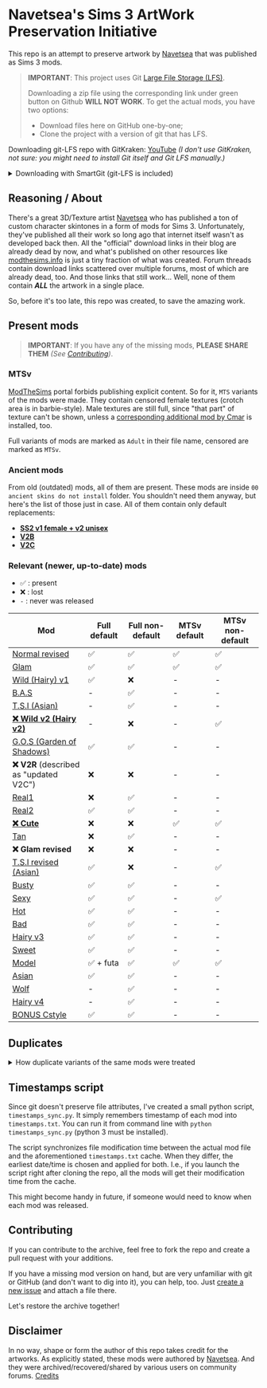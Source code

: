 # **Navetsea**'s Sims 3 ArtWork Preservation Initiative

This repo is an attempt to preserve artwork by [Navetsea](https://navetsea.blogspot.com/) that was published as Sims 3 mods.

> __IMPORTANT__: This project uses Git [Large File Storage (LFS)](https://git-lfs.github.com/).
> 
> Downloading a zip file using the corresponding link under green button on Github **WILL NOT WORK**. To get the actual mods, you have two options:
> 
> * Download files here on GitHub one-by-one;
> * Clone the project with a version of git that has LFS.

Downloading git-LFS repo with GitKraken: [YouTube](https://www.youtube.com/watch?v=S03EEusFxoI) _(I don't use GitKraken, not sure: you might need to install Git itself and Git LFS manually.)_

<details>
<summary>Downloading with SmartGit (git-LFS is included)</summary>

0. [Download SmartGit](https://www.syntevo.com/smartgit/download/) and install it / unpack portable version.
1. _**Repository > Clone**_. Specify the URL of this repo, available here (on GitHub) at the green `Code` button above. If you're not sure which one to use, select HTTPS.
2. Select `initial_pre-LFS` branch and specify local folder to save to. Finish the cloning process.
3. _**Local > LFS > Install...**_ > wait till LFS installation is complete _(it should say that in **Output** window; **Status bar** should say "Ready", "Done" or smth. similar)_.
4. Switch to the `main` branch _(double-click it under "origin", in **Branches** window)_.
5. Wait till it downloads the latest version of files. Done! ✅
</details>

## Reasoning / About
There's a great 3D/Texture artist [Navetsea](https://navetsea.blogspot.com/) who has published a ton of custom character skintones in a form of mods for Sims 3. Unfortunately, they've published all their work so long ago that internet itself wasn't as developed back then. All the "official" download links in their blog are already dead by now, and what's published on other resources like [modthesims.info](https://modthesims.info/d/479460/face-in-revised-default-amp-non-default-natural-realistic-style-skin.html) is just a tiny fraction of what was created. Forum threads contain download links scattered over multiple forums, most of which are already dead, too. And those links that still work... Well, none of them contain _**ALL**_ the artwork in a single place.

So, before it's too late, this repo was created, to save the amazing work.

## Present mods
> __IMPORTANT__: If you have any of the missing mods, **PLEASE SHARE THEM** *(See [Contributing](#contributing))*.

### MTSv
[ModTheSims](https://modthesims.info/d/479460) portal forbids publishing explicit content. So for it, `MTS` variants of the mods were made. They contain censored female textures (crotch area is in barbie-style). Male textures are still full, since "that part" of texture can't be shown, unless a [corresponding additional mod by Cmar](http://sexysims.info/download.php?t=173718) is installed, too.

Full variants of mods are marked as `Adult` in their file name, censored are marked as `MTSv`.

### Ancient mods
From old (outdated) mods, all of them are present. These mods are inside `00 ancient skins do not install` folder. You shouldn't need them anyway, but here's the list of those just in case. All of them contain only default replacements:

- [**SS2 v1 female + v2 unisex**](/00%20ancient%20skins%20do%20not%20install/SS2%20v1%20female%20%2B%20v2%20unisex)
- [**V2B**](/00%20ancient%20skins%20do%20not%20install/V2B)
- [**V2C**](/00%20ancient%20skins%20do%20not%20install/V2C)

### Relevant (newer, up-to-date) mods

- ✅ : present
- ❌ : lost
- `-` : never was released

| Mod                                                                | Full default | Full non-default | MTSv default | MTSv non-default |
| ------------------------------------------------------------------ | ------------ | ---------------- | ------------ | ---------------- |
| [Normal revised](/01%20Normal%20revised)                           | ✅            | ✅                | ✅            | ✅                |
| [Glam](/02%20Glam)                                                 | ✅            | ✅                | ✅            | ✅                |
| [Wild (Hairy) v1](/03%20Wild%20(Hairy)%20v1)                       | ✅            | ❌                | -            | -                |
| [B.A.S](/04%20B.A.S)                                               | -            | ✅                | -            | -                |
| [T.S.I (Asian)](/05%20T.S.I%20(Asian))                             | -            | ✅                | -            | -                |
| [**❌ Wild v2 (Hairy v2)**](/06%20Wild%20v2%20(Hairy%20v2))         | -            | ❌                | -            | ✅                |
| [G.O.S (Garden of Shadows)](/07%20G.O.S%20(Garden%20of%20Shadows)) | ✅            | ✅                | -            | -                |
| **❌ V2R** (described as "updated V2C")                             | ❌            | ❌                | -            | -                |
| [Real1](/09%20Real1)                                               | ❌            | ✅                | -            | -                |
| [Real2](/10%20Real2)                                               | ✅            | ✅                | -            | -                |
| [**❌ Cute**](/11%20Cute)                                           | ❌            | ❌                | ✅            | ✅                |
| [Tan](/12%20Tan)                                                   | ❌            | ✅                | -            | -                |
| **❌ Glam revised**                                                 | ❌            | ❌                | -            | -                |
| [T.S.I revised (Asian)](/14%20T.S.I%20revised%20(Asian))           | ✅            | ❌                | -            | ✅                |
| [Busty](/15%20Busty)                                               | ✅            | ✅                | -            | -                |
| [Sexy](/16%20Sexy)                                                 | ✅            | ✅                | -            | ✅                |
| [Hot](/17%20Hot)                                                   | ✅            | ✅                | -            | -                |
| [Bad](/18.1%20Bad)                                                 | ✅            | ✅                | -            | -                |
| [Hairy v3](/18.2%20Hairy%20v3)                                     | ✅            | ✅                | -            | -                |
| [Sweet](/19%20Sweet)                                               | ✅            | ✅                | -            | -                |
| [Model](/20%20Model)                                               | ✅ + futa     | ✅                | ✅            | ✅                |
| [Asian](/21%20Asian)                                               | ✅            | ✅                | -            | -                |
| [Wolf](/22%20Wolf)                                                 | -            | ✅                | -            | -                |
| [Hairy v4](/23%20Hairy%20v4)                                       | -            | ✅                | -            | -                |
| [BONUS Cstyle](/BONUS%20Cstyle)                                    | ✅            | ✅                | -            | -                |

## Duplicates
<details>
<summary>How duplicate variants of the same mods were treated</summary>

If you try to search for Navetsea's mods yourself, you'll soon discover that there are multiple different binary `.package` files for each mod in the internet. It's unclear what's the difference between them and which one you should choose.

Therefore, I have downloaded all the possible variations of Navetsea's mods that I was able to find and I manually compared them. First, with bit-to-bit comparison. Then, using s3pe v14-0222-1852 I've actually extracted their contents (the textures themselves) and compared those.
When a bunch of duplicates were found, I've chosen the file with the smallest size. As far as I managed to learn it myself, `.package` file is basically just an archive. So if two files have exactly the same contents, they are effectively the same mod. The smaller one is just compressed better.

Feel free to correct me if I got it wrong (other, bigger versions of each file are kept in git history anyway).

Everything from all the following links is already in this repo - in one way or another:

- All the mods available for download on modthesims.info
- The main archive by [wapitawg](https://www.loverslab.com/profile/577239-wapitawg/):
	
	- https://www.loverslab.com/topic/177185-navetsea-face-in-skins-collection-25-skins-in-default-and-non-default-versions/
	
	- https://mega.nz/folder/UgBCwbpQ#le0T3O2UCryBMo8qziB3Dg
- https://www.loverslab.com/topic/77817-navetsea-skins/#comment-1897886 / http://www.mediafire.com/download/cd33i3frcw22uf3/navetsea_skins.rar
- https://www.loverslab.com/topic/77817-navetsea-skins/#comment-1897886 / https://www.mediafire.com/folder/ta2jxwevxenqs/navetsea_skins
- https://www.loverslab.com/topic/77817-navetsea-skins/#comment-1899629 / http://simfileshare.net/download/144124/
- https://www.loverslab.com/topic/77817-navetsea-skins/#comment-2152693
- https://www.loverslab.com/topic/77817-navetsea-skins/#comment-2158835
- https://www.loverslab.com/topic/77817-navetsea-skins/page/2/#comment-3253139

- https://modthesims.info/showthread.php?p=4616774#post4616774 / https://www.mediafire.com/file/4m5p4gspeyhg6k7/navetsea_F-IN_TS3_Adult_real2_default.7z/file
- https://modthesims.info/showthread.php?p=5095588#post5095588 / https://www.mediafire.com/file/7jwx7l5jye4sdmd/navetseaF-INTS3MTSvcutenondefault.7z/file
- https://modthesims.info/showthread.php?p=5175045#post5175045 / http://depositfiles.com/files/vtcqxi5nx
- https://modthesims.info/showthread.php?p=5441275#post5441275 / https://mega.nz/#!3J8wGKZS!qMpsqvqjprPyGhfUlbJyqGG96I7fJzZygeDyFBWrwwI

</details>

## Timestamps script
Since git doesn't preserve file attributes, I've created a small python script, `timestamps_sync.py`.
It simply remembers timestamp of each mod into `timestamps.txt`. You can run it from command line with `python timestamps_sync.py` (python 3 must be installed).

The script synchronizes file modification time between the actual mod file and the aforementioned `timestamps.txt` cache. When they differ, the earliest date/time is chosen and applied for both. I.e., if you launch the script right after cloning the repo, all the mods will get their modification time from the cache.

This might become handy in future, if someone would need to know when each mod was released.

## Contributing
If you can contribute to the archive, feel free to fork the repo and create a pull request with your additions.

If you have a missing mod version on hand, but are very unfamiliar with git or GitHub (and don't want to dig into it), you can help, too. Just [create a new issue](../../issues) and attach a file there.

Let's restore the archive together!

## Disclaimer
In no way, shape or form the author of this repo takes credit for the artworks. As explicitly stated, these mods were authored by [Navetsea](https://navetsea.blogspot.com/). And they were archived/recovered/shared by various users on community forums. [Credits](/CREDITS.md)
